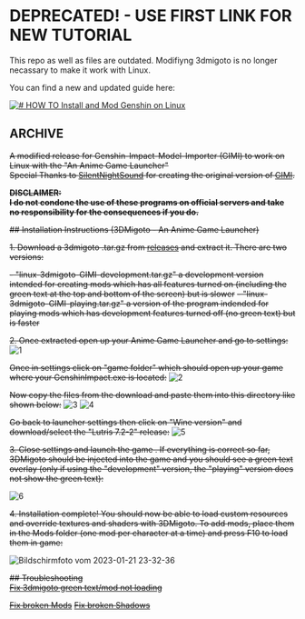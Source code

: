 
# DEPRECATED! - USE FIRST LINK FOR NEW TUTORIAL


This repo as well as files are outdated. Modifiyng 3dmigoto is no longer necassary to make it work with Linux.

You can find a new and updated guide here:

[![# HOW TO Install and Mod Genshin on Linux](https://img.youtube.com/vi/pcvoZTo-q9A/0.jpg)](https://www.youtube.com/watch?v=pcvoZTo-q9A)

## ARCHIVE

~~A modified release for Genshin-Impact-Model-Importer (GIMI) to work on Linux with the  "An Anime Game Launcher"  
Special Thanks to [SilentNightSound](https://github.com/SilentNightSound) for creating the original version of [GIMI](https://github.com/SilentNightSound/GI-Model-Importer).~~

~~**DISCLAIMER:**  
**I do not condone the use of these programs on official servers and take no responsibility for the consequences if you do.**~~

~~## Installation Instructions (3DMigoto - An Anime Game Launcher)~~

~~1. Download a 3dmigoto .tar.gz from [releases](https://github.com/MrLGamer/GIMI-for-Linux/releases) and extract it. There are two versions:~~  

   ~~- "linux-3dmigoto-GIMI-development.tar.gz" a development version intended for creating mods which has all features turned on (including the green text at the top and bottom of the screen) but is slower~~
   ~~- "linux-3dmigoto-GIMI-playing.tar.gz" a version of the program indended for playing mods which has development features turned off (no green text) but is faster~~

~~2. Once extracted open up your Anime Game Launcher and go to settings:~~
![1](https://user-images.githubusercontent.com/54450456/213886896-8043efe5-c6ed-4098-bc4f-34826cad3c77.png)

~~Once in settings click on "game folder" which should open up your game where your GenshinImpact.exe is located:~~
![2](https://user-images.githubusercontent.com/54450456/213888273-1f216c62-3d7d-479e-ba55-483b6d45694f.png)

~~Now copy the files from the download and paste them into this directory like shown below:~~
![3](https://user-images.githubusercontent.com/54450456/213888558-705c638b-1e25-404e-b4c5-4c7fa0426bb3.png)
![4](https://user-images.githubusercontent.com/54450456/213888810-698a88b5-0c76-4d4f-86ab-23dec1cdab26.png)

~~Go back to launcher settings then click on "Wine version" and download/select the "Lutris 7.2-2" release:~~
![5](https://user-images.githubusercontent.com/54450456/213889090-5e561636-4404-4ed5-bbfe-9e1ad0395f06.png)

~~3. Close settings and launch the game . If everything is correct so far, 3DMigoto should be injected into the game and you should see a green text overlay (only if using the "development" version, the "playing" version does not show the green text):~~

![6](https://user-images.githubusercontent.com/54450456/213923373-5990254a-bed2-4f27-96e9-f3112f127c88.png)



~~4. Installation complete! You should now be able to load custom resources and override textures and shaders with 3DMigoto. To add mods, place them in the Mods folder (one mod per character at a time) and press F10 to load them in game:~~  

![Bildschirmfoto vom 2023-01-21 23-32-36](https://user-images.githubusercontent.com/54450456/213889573-97a8f3a9-23a4-4e64-a7f2-5738629d7c0a.png)  



~~## Troubleshooting~~  
~~[Fix 3dmigoto green text/mod not loading](Guides/3dmigotoNotLoading.md)~~  
  
~~[Fix broken Mods](Guides/BrokenMods.md)~~
~~[Fix broken Shadows](Guides/FixBrokenShadows.md)~~
